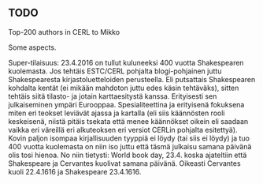 ## TODO

Top-200 authors in CERL to Mikko

Some aspects.

Super-tilaisuus: 23.4.2016 on tullut kuluneeksi 400 vuotta
Shakespearen kuolemasta. Jos tehtäis ESTC/CERL pohjalta blogi-pohjainen juttu Shakespearesta kirjastoluetteloiden perusteella. Eli putsattais Shakespearen kohdalta kentät (ei mikään mahdoton juttu edes käsin tehtäväks), sitten tehtäis siitä tilasto- ja jotain karttaesitystä kanssa. Erityisesti sen julkaiseminen ympäri Eurooppaa. Spesialiteettina ja erityisenä fokuksena miten eri teokset leviävät ajassa ja kartalla (eli siis käännösten rooli keskeisenä, niistä pitäis tsekata että menee käännökset oikein eli saadaan vaikka eri väreillä eri alkuteoksen eri versiot CERLin pohjalta esitettyä). Kovin paljon isompaa kirjallisuuden tyyppiä ei löydy (tai siis ei löydy) ja tuo 400 vuotta kuolemasta on niin iso juttu että täsmä julkaisu samana päivänä olis tosi hienoa. 
No niin tietysti: World book day, 23.4. koska ajateltiin että
Shakespeare ja Cervantes kuolivat samana päivänä. Oikeasti Cervantes
kuoli 22.4.1616 ja Shakespeare 23.4.1616.